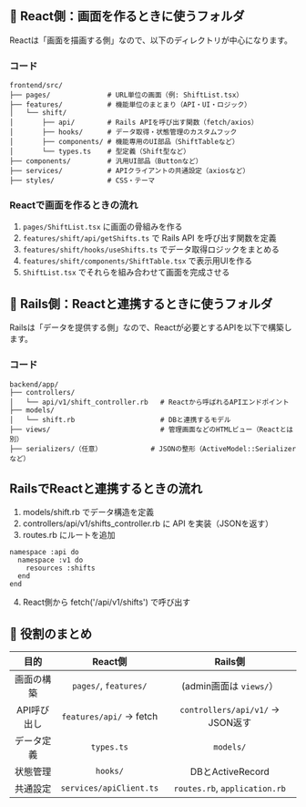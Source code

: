 ## 🧩 React側：画面を作るときに使うフォルダ
Reactは「画面を描画する側」なので、以下のディレクトリが中心になります。

### コード
```
frontend/src/
├── pages/              # URL単位の画面（例: ShiftList.tsx）
├── features/           # 機能単位のまとまり（API・UI・ロジック）
│   └── shift/
│       ├── api/        # Rails APIを呼び出す関数（fetch/axios）
│       ├── hooks/      # データ取得・状態管理のカスタムフック
│       ├── components/ # 機能専用のUI部品（ShiftTableなど）
│       └── types.ts    # 型定義（Shift型など）
├── components/         # 汎用UI部品（Buttonなど）
├── services/           # APIクライアントの共通設定（axiosなど）
├── styles/             # CSS・テーマ
```
### Reactで画面を作るときの流れ
1. `pages/ShiftList.tsx` に画面の骨組みを作る
2. `features/shift/api/getShifts.ts` で Rails API を呼び出す関数を定義
3. `features/shift/hooks/useShifts.ts` でデータ取得ロジックをまとめる
4. `features/shift/components/ShiftTable.tsx` で表示用UIを作る
5. `ShiftList.tsx` でそれらを組み合わせて画面を完成させる


## 🔗 Rails側：Reactと連携するときに使うフォルダ
Railsは「データを提供する側」なので、Reactが必要とするAPIを以下で構築します。

### コード
```
backend/app/
├── controllers/
│   └── api/v1/shift_controller.rb   # Reactから呼ばれるAPIエンドポイント
├── models/
│   └── shift.rb                     # DBと連携するモデル
├── views/                           # 管理画面などのHTMLビュー（Reactとは別）
├── serializers/（任意）            # JSONの整形（ActiveModel::Serializerなど）
```

## RailsでReactと連携するときの流れ
1. models/shift.rb でデータ構造を定義
2. controllers/api/v1/shifts_controller.rb に API を実装（JSONを返す）
3. routes.rb にルートを追加
```
namespace :api do
  namespace :v1 do
    resources :shifts
  end
end
```
4. React側から fetch('/api/v1/shifts') で呼び出す


## 🧠 役割のまとめ

| 目的        | React側                   | Rails側                           | 
| :---------: | :-----------------------: | :-------------------------------: | 
| 画面の構築  | 	`pages/`, `features/`    | (admin画面は `views/`）           | 
| API呼び出し | 	`features/api/` → fetch | `controllers/api/v1/` → JSON返す | 
| データ定義  | `types.ts`                | `models/`                         | 
| 状態管理    | `hooks/`                  | DBとActiveRecord                  | 
| 共通設定    | `services/apiClient.ts`   | `routes.rb`, `application.rb`     | 